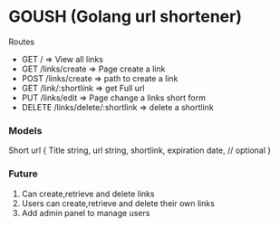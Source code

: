 # GOUSH (Golang url shortener)

Routes 

- GET /    => View all links
- GET /links/create    => Page create a link
- POST /links/create    => path to create a link
- GET /link/:shortlink => get Full url
- PUT /links/edit    => Page change a links short form 
- DELETE /links/delete/:shortlink    => delete a shortlink


### Models 

Short url {
    Title string,
    url string,
    shortlink,
    expiration date, // optional
}

### Future 
1. Can create,retrieve and delete links
2. Users can create,retrieve and delete their own links
3. Add admin panel to manage users
